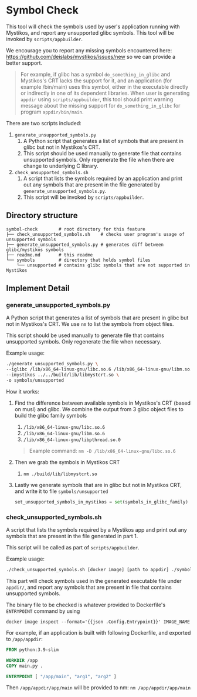 # Symbol Check

This tool will check the symbols used by user's application running with Mystikos, and report any unsupported glibc symbols. This tool will be invoked by `scripts/appbuilder`.

We encourage you to report any missing symbols encountered here: https://github.com/deislabs/mystikos/issues/new so we can provide a better support.

> For example, if glibc has a symbol `do_something_in_glibc` and Mystikos's CRT lacks the support for it, and an application (for example /bin/main) uses this symbol, either in the executable directly or indirectly in one of its dependent libraries. When user is generating `appdir` using `scripts/appbuilder`, this tool should print warning message about the missing support for `do_something_in_glibc` for program `appdir/bin/main`.

There are two scripts included:
1. `generate_unsupported_symbols.py`
   1. A Python script that generates a list of symbols that are present in glibc but not in Mystikos's CRT.
   2. This script should be used manually to generate file that contains unsupported symbols. Only regenerate the file when there are change to underlying C library.
2. `check_unsupported_symbols.sh`
   1. A script that lists the symbols required by an application and print out any symbols that are present in the file generated by `generate_unsupported_symbols.py`.
   2. This script will be invoked by `scripts/appbuilder`.

## Directory structure

```
symbol-check        # root directory for this feature
├── check_unsupported_symbols.sh    # checks user program's usage of unsupported symbols
├── generate_unsupported_symbols.py # generates diff between glibc/mystikos symbols
├── readme.md       # this readme
└── symbols         # directory that holds symbol files
    └── unsupported # contains glibc symbols that are not supported in Mystikos
```

## Implement Detail

### generate_unsupported_symbols.py

A Python script that generates a list of symbols that are present in glibc but not in Mystikos's CRT. We use `nm` to list the symbols from object files.

This script should be used manually to generate file that contains unsupported symbols. Only regenerate the file when necessary.

Example usage:  
```bash
./generate_unsupported_symbols.py \
--iglibc /lib/x86_64-linux-gnu/libc.so.6 /lib/x86_64-linux-gnu/libm.so.6 /lib/x86_64-linux-gnu/libpthread.so.0 \
--imystikos ../../build/lib/libmystcrt.so \
-o symbols/unsupported
```

How it works:
1. Find the difference between available symbols in Mystikos's CRT (based on musl) and glibc. We combine the output from 3 glibc object files to build the glibc family symbols  

    1. `/lib/x86_64-linux-gnu/libc.so.6`
    2. `/lib/x86_64-linux-gnu/libm.so.6`
    3. `/lib/x86_64-linux-gnu/libpthread.so.0`

    > Example command: `nm -D /lib/x86_64-linux-gnu/libc.so.6`

2. Then we grab the symbols in Mystikos CRT
   1. `nm ./build/lib/libmystcrt.so`

3. Lastly we generate symbols that are in glibc but not in Mystikos CRT, and write it to file `symbols/unsupported`

    ```python
    set_unsupported_symbols_in_mystikos = set(symbols_in_glibc_family) - set(symbols_in_mystikos_crt)
    ```

### check_unsupported_symbols.sh

A script that lists the symbols required by a Mystikos app and print out any symbols that are present in the file generated in part 1.

This script will be called as part of `scripts/appbuilder`.

Example usage:  
```bash
./check_unsupported_symbols.sh [docker image] [path to appdir] ./symbols/unsupported
```

This part will check symbols used in the generated executable file under `appdir/`, and report any symbols that are present in file that contains unsupported symbols.

The binary file to be checked is whatever provided to Dockerfile's `ENTRYPOINT` command by using

`docker image inspect --format='{{json .Config.Entrypoint}}' IMAGE_NAME`

For example, if an application is built with following Dockerfile, and exported to `/app/appdir`:

```dockerfile
FROM python:3.9-slim

WORKDIR /app
COPY main.py .

ENTRYPOINT [ "/app/main", "arg1", "arg2" ]
```

Then `/app/appdir/app/main` will be provided to nm: `nm /app/appdir/app/main`
